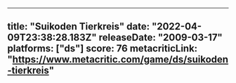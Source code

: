 
---
title: "Suikoden Tierkreis"
date: "2022-04-09T23:38:28.183Z"
releaseDate: "2009-03-17"
platforms: ["ds"]
score: 76
metacriticLink: "https://www.metacritic.com/game/ds/suikoden-tierkreis"
---
